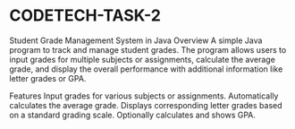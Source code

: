 # CODETECH-TASK-2

Student Grade Management System in Java
Overview
A simple Java program to track and manage student grades. The program allows users to input grades for multiple subjects or assignments, calculate the average grade, and display the overall performance with additional information like letter grades or GPA.

Features
Input grades for various subjects or assignments.
Automatically calculates the average grade.
Displays corresponding letter grades based on a standard grading scale.
Optionally calculates and shows GPA.
